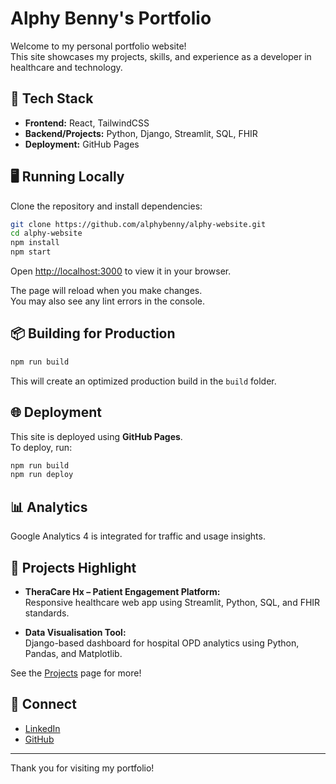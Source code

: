 # Alphy Benny's Portfolio

Welcome to my personal portfolio website!  
This site showcases my projects, skills, and experience as a developer in healthcare and technology.

## 🚀 Tech Stack

- **Frontend:** React, TailwindCSS
- **Backend/Projects:** Python, Django, Streamlit, SQL, FHIR
- **Deployment:** GitHub Pages

## 🖥️ Running Locally

Clone the repository and install dependencies:

```bash
git clone https://github.com/alphybenny/alphy-website.git
cd alphy-website
npm install
npm start
```

Open [http://localhost:3000](http://localhost:3000) to view it in your browser.

The page will reload when you make changes.\
You may also see any lint errors in the console.

## 📦 Building for Production

```bash
npm run build
```
This will create an optimized production build in the `build` folder.

## 🌐 Deployment

This site is deployed using **GitHub Pages**.  
To deploy, run:

```bash
npm run build
npm run deploy
```

## 📊 Analytics

Google Analytics 4 is integrated for traffic and usage insights.

## 📝 Projects Highlight

- **TheraCare Hx – Patient Engagement Platform:**  
  Responsive healthcare web app using Streamlit, Python, SQL, and FHIR standards.

- **Data Visualisation Tool:**  
  Django-based dashboard for hospital OPD analytics using Python, Pandas, and Matplotlib.

See the [Projects](./src/pages/Projects.js) page for more!

## 🤝 Connect

- [LinkedIn](https://www.linkedin.com/in/alphybenny/)
- [GitHub](https://github.com/alphybenny)

---

Thank you for visiting my portfolio!
